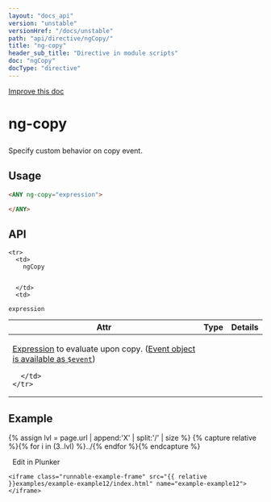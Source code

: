 ```yaml
---
layout: "docs_api"
version: "unstable"
versionHref: "/docs/unstable"
path: "api/directive/ngCopy/"
title: "ng-copy"
header_sub_title: "Directive in module scripts"
doc: "ngCopy"
docType: "directive"
---
```


<div class="improve-docs">
  <a href='https://github.com/Famous/famous-angular/edit/master/src/scripts/directives/fa-input.js#L672'>
    Improve this doc
  </a>
</div>





<h1 class="api-title">

  ng-copy



</h1>





Specify custom behavior on copy event.






  
<h2 id="usage">Usage</h2>
  
```html
<ANY ng-copy="expression">

</ANY>
```
  
  
<h2 id="api" style="clear:both;">API</h2>

<table class="table" style="margin:0;">
  <thead>
    <tr>
      <th>Attr</th>
      <th>Type</th>
      <th>Details</th>
    </tr>
  </thead>
  <tbody>
    
    <tr>
      <td>
        ngCopy
        
        
      </td>
      <td>
        
  <code>expression</code>
      </td>
      <td>
        <p><a href="guide/expression">Expression</a> to evaluate upon
copy. (<a href="guide/expression#-event-">Event object is available as <code>$event</code></a>)</p>

        
      </td>
    </tr>
    
  </tbody>
</table>

  

  



<h2 id="example">Example</h2><p>

{% assign lvl = page.url | append:'X' | split:'/' | size %}
{% capture relative %}{% for i in (3..lvl) %}../{% endfor %}{% endcapture %}

<div>
  <a ng-click="openPlunkr('{{ relative }}examples/example-example12')" class="btn pull-right">
    <i class="glyphicon glyphicon-edit">&nbsp;</i>
    Edit in Plunker</a>
  <div class="runnable-example" path="examples/example-example12"
      
  >

   

    <iframe class="runnable-example-frame" src="{{ relative }}examples/example-example12/index.html" name="example-example12"></iframe>
  </div>
</div>


</p>



